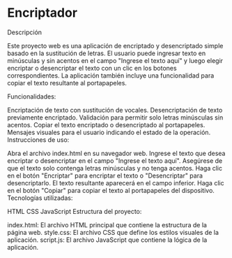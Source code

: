 # Encriptador

Descripción

Este proyecto web es una aplicación de encriptado y desencriptado simple basado en la sustitución de letras. El usuario puede ingresar texto en minúsculas y sin acentos en el campo "Ingrese el texto aquí" y luego elegir encriptar o desencriptar el texto con un clic en los botones correspondientes. La aplicación también incluye una funcionalidad para copiar el texto resultante al portapapeles.

Funcionalidades:

Encriptación de texto con sustitución de vocales.
Desencriptación de texto previamente encriptado.
Validación para permitir solo letras minúsculas sin acentos.
Copiar el texto encriptado o desencriptado al portapapeles.
Mensajes visuales para el usuario indicando el estado de la operación.
Instrucciones de uso:

Abra el archivo index.html en su navegador web.
Ingrese el texto que desea encriptar o desencriptar en el campo "Ingrese el texto aquí".
Asegúrese de que el texto solo contenga letras minúsculas y no tenga acentos.
Haga clic en el botón "Encriptar" para encriptar el texto o "Desencriptar" para desencriptarlo.
El texto resultante aparecerá en el campo inferior.
Haga clic en el botón "Copiar" para copiar el texto al portapapeles del dispositivo.
Tecnologías utilizadas:

HTML
CSS
JavaScript
Estructura del proyecto:

index.html: El archivo HTML principal que contiene la estructura de la página web.
style.css: El archivo CSS que define los estilos visuales de la aplicación.
script.js: El archivo JavaScript que contiene la lógica de la aplicación.
